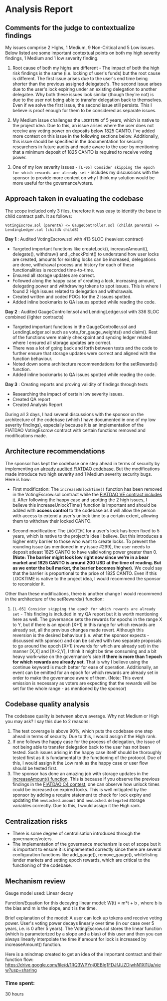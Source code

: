 # Analysis Report

## Comments for the judge to contextualize findings
My issues comprise 2 Highs, 1 Medium, 9 Non-Critical and 5 Low issues. Below listed are some important contextual points on both my high severity findings, 1 Medium and 1 low severity finding.

1. Root cause of both my highs are different - The impact of both the high risk findings is the same (i.e. locking of user's funds) but the root cause is different. The first issue arises due to the user's end time being shorter than the previous assigned delegatee's. The second issue arises due to the user's lock expiring under an existing delegation to another delegatee. Why both these issues look similar (though they're not) is due to the user not being able to transfer delegation back to themselves. Even if we solve the first issue, the second issue still persists. This I believe is proof enough for them to be considered as separate issues. 

2. My Medium issue challenges the ``LOCKTIME`` of 5 years, which is native to the project idea. Due to this, an issue arises where the user does not receive any voting power on deposits below 1825 CANTO. I've added more context on this issue in the following sections below. Additionally, this issue should be specified in the documentation for security researchers in future audits and made aware to the user by mentioning that a minimum deposit of 1825 CANTO is required to receive voting power.

3. One of my low severity issues - ``[L-05] Consider skipping the epoch for which rewards are already set`` - includes my discussions with the sponsor to provide more context on why I think my solution would be more useful for the governance/voters.

## Approach taken in evaluating the codebase
The scope included only 3 files, therefore it was easy to identify the base to child contract path. It as follows:
```
VotingEscrow.sol (parentA) <= GaugeController.sol (childA parentB) <= LendingLedger.sol (childA childB)
```

**Day 1** : Audited VotingEscrow.sol with 413 SLOC (heaviest contract)

- Targeted important functions like createLock(), increaseAmount(), delegate(), withdraw() and _checkPoint() to understand how user locks are created, amounts for existing locks can be increased, delegations are done, withdrawal process and history for each of these functionalities is recorded time-to-time. 
- Ensured all storage updates are correct.
- Followed along the happy case of creating a lock, increasing amount, delegating power and withdrawing tokens to spot issues. This is where I found 2 High issues related to delegation and withdrawals.
- Created written and coded POCs for the 2 issues spotted.
- Added inline bookmarks to QA issues spotted while reading the code.

**Day 2** : Audited GaugeController.sol and LendingLedger.sol with 336 SLOC combined (lighter contracts)

- Targeted important functions in the GaugeController.sol and LendingLedger.sol such as vote_for_gauge_weights() and claim(). Rest of the functions were mainly checkpoint and syncing ledger related where I ensured all storage updates are correct. 
- There was a lot of going back and forth between tests and the code to further ensure that storage updates were correct and aligned with the function behaviour.
- Noted down some architecture recommendations for the setRewards() function.
- Added inline bookmarks to QA issues spotted while reading the code.

**Day 3** : Creating reports and proving validity of findings through tests

- Researching the impact of certain low severity issues.
- Created QA report
- Created Analysis Report

During all 3 days, I had several discussions with the sponsor on the architecture of the codebase (which I have documented in one of my low severity findings), especially because it is an implementation of the FIATDAO VotingEscrow contract with certain functions removed and modifications made.

## Architecture recommendations
The sponsor has kept the codebase one step ahead in terms of security by implementing an [already audited FIATDAO codebase](https://code4rena.com/reports/2022-08-fiatdao#m-05-unsafe-casting-from-int128-can-cause-wrong-accounting-of-locked-amounts). But the modifications made introduce two high severity and 1 Medium severity security bugs. Here is how:

- First modification: The ``increaseUnlockTime()`` function has been removed in the VotingEscrow.sol contract while the [FIATDAO VE contract includes it](https://github.com/code-423n4/2022-08-fiatdao/blob/fece3bdb79ccacb501099c24b60312cd0b2e4bb2/contracts/VotingEscrow.sol#L493). After following the happy case and spotting the 2 high issues, I believe this increaseUnlockTime() function is important and should be added with **access control** to the codebase as it will allow the person with access to extend a user's unlock time to a certain extent, allowing them to withdraw their locked CANTO. 

- Second modification: The ``LOCKTIME`` for a user's lock has been fixed to 5 years, which is native to the project's idea I believe. But this introduces a higher entry barrier to those who want to create locks. To prevent the rounding issue (as mentioned in my issue #299), the user needs to deposit atleast 1825 CANTO to have valid voting power greater than 0. **(Note: The barrier might look low right now since we're in a bear market and 1825 CANTO is around 200 USD at the time of reading. But as we enter the bull market, the barrier becomes higher).** We could say that the barrier is proportional to the price of 1825 CANTO. Even if this LOCKTIME is native to the project idea, I would recommend the sponsor to reconsider it. 

Other than these modifications, there is another change I would recommend in the architecture of the setRewards() function:
1. ``[L-05] Consider skipping the epoch for which rewards are already set`` - This finding is included in my QA report but it is worth mentioning here as well. The governance sets the rewards for epochs in the range X to Y, but if there is an epoch [X+1] in this range for which rewards are already set, all the previous changes made revert. Although this reversion is the desired behaviour (i.e. what the sponsor expects - discussed with sponsor) and can be solved with two separate proposals to go around the epoch [X+1] (rewards for which are already set) in the manner [X,X] and [X+2,Y], I think it might be time consuming and a bit heavy work-wise on the governance's side **if there is more than 1 epoch for which rewards are already set**. That is why I believe using the continue keyword is much better for ease of operation. Additionally, an event can be emitted for an epoch for which rewards are already set in order to make the governance aware of them. (Note: This event emission is necessary as voters are expecting that the rewards will be set for the whole range - as mentioned by the sponsor)

## Codebase quality analysis
The codebase quality is between above average. Why not Medium or High you may ask? I say this due to 2 reasons:
1. The test coverage is above 90%, which puts the codebase one step ahead in terms of security. Due to this, I would assign it the High rank.
2. If one follows the happy case for the process of delegation, the issue of not being able to transfer delegation back to the user has not been tested. Such issues arising in the happy case itself should be thoroughly tested first as it is fundamental to the functioning of the protocol. Due of this, I would assign it the Low rank as the happy case or user flow should be tested first.
3. The sponsor has done an amazing job with storage updates in the [increaseAmount() function](https://github.com/code-423n4/2023-08-verwa/blob/a693b4db05b9e202816346a6f9cada94f28a2698/src/VotingEscrow.sol#L288). This is because if you observe the previous findings in the [FIATDAO C4 contest](https://code4rena.com/reports/2022-08-fiatdao#m-03-inconsistent-logic-of-increase-unlock-time-to-the-expired-locks), one can observe how unlock times could be increased on expired locks. This is well mitigated by the sponsor by adding a require statement to check for lock expiry and updating the ``newLocked.amount`` and ``newLocked.delegated`` storage variables correctly. Due to this, I would assign it the High rank.

## Centralization risks
- There is some degree of centralisation introduced through the governance/voters. 
- The implementation of the governance mechanism is out of scope but it is important to ensure it is implemented correctly since there are several configuration functions like add_gauge(), remove_gauge(), whitelisting lender markets and setting epoch rewards, which are critical to the functioning of the codebase.

## Mechanism review

Gauge model used: Linear decay

Function/Equation for this decaying linear model: W(t) = m*t + b , where b is the bias and m is the slope, and t is the time.

Brief explanation of the model: A user can lock up tokens and receive voting power. User's voting power decays linearly over time (in our case over 5 years, i.e. is 0 after 5 years). The VotingEscrow.sol stores the linear function (which is parameterized by a slope and a bias) of this user and then you can always linearly interpolate the time if amount for lock is increased by increaseAmount() function. 

Here is a mindmap created to get an idea of the important contract and their function flow:
https://drive.google.com/file/d/1RQ3WPYnjOEBIg1FDJfJUZDjwhN1Xl1Ua/view?usp=sharing

### Time spent:
30 hours